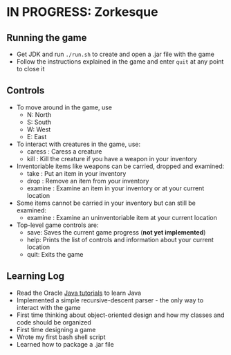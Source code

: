 # **IN PROGRESS**: Zorkesque

## Running the game
* Get JDK and run `./run.sh` to create and open a .jar file with the game
* Follow the instructions explained in the game and enter `quit` at any point to close it

## Controls
* To move around in the game, use
  * N: North
  * S: South
  * W: West
  * E: East
* To interact with creatures in the game, use:
  * caress <creature>: Caress a creature
  * kill <creature>: Kill the creature if you have a weapon in your inventory
* Inventoriable items like weapons can be carried, dropped and examined:
  * take <item>: Put an item in your inventory
  * drop <item>: Remove an item from your inventory
  * examine <item>: Examine an item in your inventory or at your current location
* Some items cannot be carried in your inventory but can still be examined:
  * examine <item>: Examine an uninventoriable item at your current location
* Top-level game controls are:
  * save: Saves the current game progress (**not yet implemented**)
  * help: Prints the list of controls and information about your current location
  * quit: Exits the game
  
## Learning Log
* Read the Oracle [Java tutorials](https://docs.oracle.com/javase/tutorial/java/index.html) to learn Java
* Implemented a simple recursive-descent parser - the only way to interact with the game
* First time thinking about object-oriented design and how my classes and code should be organized
* First time designing a game
* Wrote my first bash shell script
* Learned how to package a .jar file
